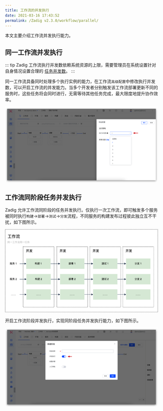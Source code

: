 ```yaml
---
title: 工作流的并发执行
date: 2021-03-16 17:43:52
permalink: /Zadig v2.3.0/workflow/parallel/
---
```

本文主要介绍工作流并发执行能力。

## 同一工作流并发执行

::: tip
Zadig 工作流执行并发数依赖系统资源的上限，需要管理员在系统设置针对自身情况设置合理的 [任务并发数](/Zadig%20v2.3.0/settings/system-settings/#任务并发数设置)。
:::

同一工作流具备同时处理多个执行实例的能力，在工作流`高级配置`中修改执行并发数，可以开启工作流的并发能力。当多个开发者分别触发该工作流部署更新不同的服务时，这些任务将会同时进行，无需等待其他任务完成，最大限度地提升协作效率。

![工作流并发配置](../../../../_images/workflow_parallel_3.png)


## 工作流同阶段任务并发执行

Zadig 允许工作流同阶段的任务并发执行。仅执行一次工作流，即可触发多个服务被同时执行`构建`->`部署`->`测试`->`分发`流程，不同服务的构建发布过程彼此独立互不干扰，如下图所示。

![工作流执行顺序](../../../../_images/workflow_parallel_2.png)

开启工作流阶段并发执行，实现同阶段任务并发执行能力，如下图所示。

![工作流并发配置](../../../../_images/workflow_parallel_4.png)



<!-- 当多个开发者先后触发该工作流：

- 触发的工作流任务里包括部署阶段，则更新不同的服务时，产生的多个工作流任务将会并发执行，开发者之间无需等待，最大限度地提升协作效率。
- 触发的工作流任务里不包含部署阶段，则即使使用工作流更新相同的服务，同一工作流的多个任务也可并发执行。

![工作流并发配置](../../../../_images/workflow_parallel_1.png)

目前同一个工作流多个不同的任务支持的并发规则如下：
| | 手动触发 | 定时触发 | Webhook 触发 |
|---|---|---|---|
| 不同服务，同时构建             | √ | √ | x |
| 相同服务，同时构建             | √ | √ | x |
| 不同服务，构建部署到同环境      | √ | √ | √ |
| 不同服务，构建部署到不同环境    | √ | √ | √ |
| 相同服务，构建部署到不同环境    | x | x | √ |
| 相同服务，构建部署到同环境      | x | x | x | -->